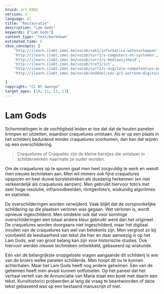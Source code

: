 ```yaml
---
hruid: art_0302
version: 3
language: nl
title: "Restauratie"
description: "Lam Gods"
keywords: ["Lam Gods"]
content_type: "text/markdown"
estimated_time: 5
skos_concepts: [
    'http://ilearn.ilabt.imec.be/vocab/vak1/informatica-wetenschappen', 
    'http://ilearn.ilabt.imec.be/vocab/curr1/s-computers-en-systemen',
    'http://ilearn.ilabt.imec.be/vocab/curr1/s-mediawijsheid',
    'http://ilearn.ilabt.imec.be/vocab/tref1/ict',
    'http://ilearn.ilabt.imec.be/vocab/curr1/c-digitale-competenties-en-mediawijsheid',
    'http://ilearn.ilabt.imec.be/vocab/onddoel/sec-gr1-astroom-digitale-competenties-en-mediawijsheid-4.5',

]
copyright: "CC BY dwengo"
target_ages: [10, 11, 12, 13]
---
```


# Lam Gods

Schommelingen in de vochtigheid leiden er toe dat dat de houten panelen krimpen en uitzetten, waardoor craquelures ontstaan. Als er op een plaats in het schilderij beduidend minder craquelures voorkomen, dan kan dat wijzen op een overschildering.

> Craquelures of Craquelés zijn de kleine barstjes die ontstaan in schilderwerken naarmate ze ouder worden.

Om de craquelures op te sporen gaat men heel zorgvuldig te werk en wendt men nieuwe technieken aan. Men wil immers ook fijne craquelures opsporen en heel dunne borstelstreken als dusdanig herkennen (en niet verkeerdelijk als craquelures aanzien). Men gebruikt hiervoor foto’s met zeer hoge resolutie, infraroodbeelden, röntgenfoto’s, wiskundig algoritmes en statistiek. 

De overschilderingen worden verwijderd. Vaak blijkt dat de oorspronkelijke schildering op die plaatsen verloren was gegaan. Wat verloren is, wordt opnieuw ingeschilderd. Men ontdekte ook dat voor sommige overschilderingen een totaal andere kleur gebruikt werd dan het origineel.
De craquelures worden doorgaans niet ingeschilderd, maar het digitaal invullen van de craquelures kan wel van betekenis zijn. Men vergroot zo bij voorbeeld de leesbaarheid van tekst die hier en daar aanwezig is op het Lam Gods, wat van groot belang kan zijn voor historische studies. Ook hiervoor werden nieuwe technieken ontwikkeld, gebaseerd op wiskunde.

Eén van de belangrijkste onopgeloste vragen aangaande dit schilderij is wie van de broers welke panelen schilderde. Men hoopt dit nu te kunnen achterhalen. Maar het Lam Gods heeft nog andere geheimen. Eén van de geheimen heeft men alvast kunnen ontfutselen. Op het paneel dat het verhaal vertelt van de Annunciatie van Maria staat een boek met daarin een tekst. Kunsthistorici probeerden al lang de vraag te beantwoorden of deze tekst gebaseerd was op een bestaand manuscript of niet. 